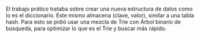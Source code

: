 El trabajo prático trataba sobre crear una nueva estructura de datos como lo es el diccionario.
Este mismo almacena (clave, valor), similar a una tabla hash. Para esto se pidió usar una mezcla de
Trie con Árbol binario de búsqueda, para optimizar lo que es el Trie y buscar más rápido.